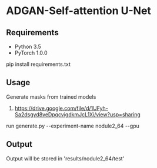 # ADGAN-Self-attention U-Net




## Requirements

* Python 3.5
* PyTorch 1.0.0

pip install requirements.txt



## Usage
Generate masks from trained models
1. https://drive.google.com/file/d/1UFyh-Sa2dsgyd8veDpqcvigdkmJcL1Xi/view?usp=sharing

run generate.py --experiment-name nodule2_64 --gpu

## Output
Output will be stored in 'results/nodule2_64/test'
